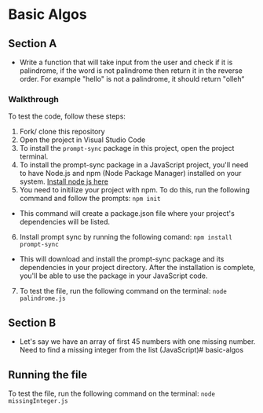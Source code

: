 # Basic Algos

 ## Section A
- Write a function that will take input from the user and check if it is palindrome, if the word is not palindrome then return it
in the reverse order. For example "hello" is not a palindrome, it should return "olleh“

 ### Walkthrough
 To test the code, follow these steps:
1. Fork/ clone this repository
2. Open the project in Visual Studio Code
3. To install the `prompt-sync` package in this project, open the project terminal.
4. To install the prompt-sync package in a JavaScript project, you'll need to have Node.js and npm (Node Package Manager) installed on your system. [Install node js here](https://nodejs.org/en/download)
5. You need to initilize your project with npm. To do this, run the following command and follow the prompts:
    `npm init`
- This command will create a package.json file where your project's dependencies will be listed.    
6. Install prompt sync by running the following comand:
    `npm install prompt-sync`
- This will download and install the prompt-sync package and its dependencies in your project directory. After the installation is complete, you'll be able to use the package in your JavaScript code.
7. To test the file, run the following command on the terminal:
    `node palindrome.js`


 ## Section B
 - Let's say we have an array of first 45 numbers with one missing number. Need to find a missing integer from the list
(JavaScript)# basic-algos

## Running the file
To test the file, run the following command on the terminal:
    `node missingInteger.js`